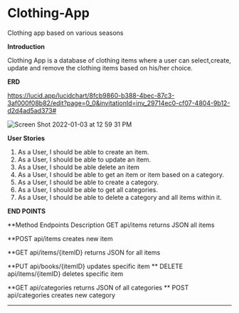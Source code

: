 # Clothing-App

Clothing app based on various seasons

**Introduction**

Clothing App is a database of clothing items where a user can select,create, update and remove the clothing items based
on his/her choice.

**ERD**

https://lucid.app/lucidchart/8fcb9860-b388-4bec-87c3-3af000f08b82/edit?page=0_0&invitationId=inv_29714ec0-cf07-4804-9b12-d2d4ad5ad373#

![Screen Shot 2022-01-03 at 12 59 31 PM](https://user-images.githubusercontent.com/94148009/147969116-32cea096-dd6a-4e67-90e3-b241a4ec102c.png)

**User Stories**

1. As a User, I should be able to create an item.
2. As a User, I should be able to update an item.
3. As a User, I should be able delete an item
4. As a User, I should be able to get an item or item based on a category.
5. As a User, I should be able to create a category.
6. As a User, I should be able to get all categories.
7. As a User, I should be able to delete a category and all items within it.


**END POINTS**

**Method	Endpoints	Description
GET	 api/items returns JSON all items

**POST	api/items	creates new item

**GET	api/items/{itemID}	returns JSON for all items

**PUT	api/books/{itemID}	updates specific item
**
DELETE	api/items/{itemID}	deletes specific item

**GET	api/categories	returns JSON of all categories
**
POST	api/categories	creates new category
******

